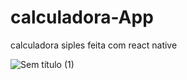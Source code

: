 # calculadora-App
calculadora siples feita com  react native 



![Sem título (1)](https://user-images.githubusercontent.com/119140931/220250773-e90c859e-790a-47ac-aeab-08161e9fdd48.jpg)
